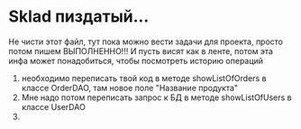 # Sklad пиздатый... 
Не чисти этот файл, тут пока можно вести задачи для проекта, просто потом пишем ВЫПОЛНЕННО!!!
И пусть висят как в ленте, потом эта инфа может понадобиться,
чтобы посмотреть историю операций

1. необходимо переписать твой код в методе showListOfOrders в классе OrderDAO,
    там новое поле "Название продукта"
2. Мне надо потом переписать запрос к БД в методе showListOfUsers в классе UserDAO
3. 